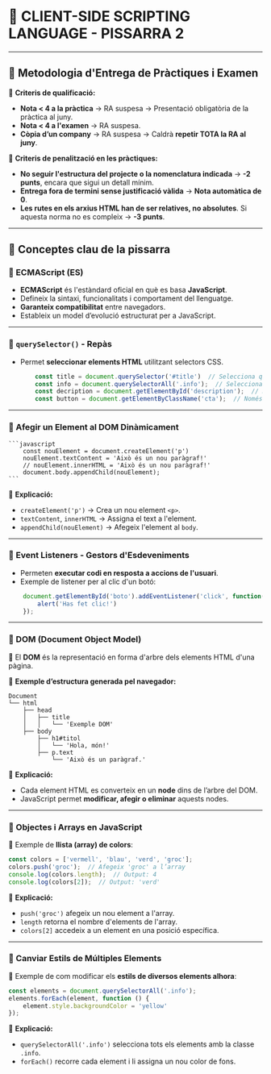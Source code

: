 # **📌 CLIENT-SIDE SCRIPTING LANGUAGE - PISSARRA 2**  

---

## **📌 Metodologia d'Entrega de Pràctiques i Examen**  

📌 **Criteris de qualificació:**  
- **Nota < 4 a la pràctica** → RA suspesa → Presentació obligatòria de la pràctica al juny.  
- **Nota < 4 a l'examen** → RA suspesa.  
- **Còpia d’un company** → RA suspesa → Caldrà **repetir TOTA la RA al juny**.  

📌 **Criteris de penalització en les pràctiques:**  
- **No seguir l'estructura del projecte o la nomenclatura indicada** → **-2 punts**, encara que sigui un detall mínim.  
- **Entrega fora de termini sense justificació vàlida** → **Nota automàtica de 0**.  
- **Les rutes en els arxius HTML han de ser relatives, no absolutes**. Si aquesta norma no es compleix → **-3 punts**.  

---

## **📌 Conceptes clau de la pissarra**  

### **📌 ECMAScript (ES)**
- **ECMAScript** és l'estàndard oficial en què es basa **JavaScript**.  
- Defineix la sintaxi, funcionalitats i comportament del llenguatge.  
- **Garanteix compatibilitat** entre navegadors.  
- Estableix un model d’evolució estructurat per a JavaScript.  

---

### **📌 `querySelector()` - Repàs**  
- Permet **seleccionar elements HTML** utilitzant selectors CSS.  

    ```javascript
        const title = document.querySelector('#title')  // Selecciona qualsevol element
        const info = document.querySelectorAll('.info');  // Selecciona qualsevol element (selecciona tots)
        const decription = document.getElementById('description');  // Només per ID #description
        const button = document.getElementByClassName('cta');  // Només per classe .cta
    ```
---

### **📌 Afegir un Element al DOM Dinàmicament**
    ```javascript
        const nouElement = document.createElement('p')
        nouElement.textContent = 'Això és un nou paràgraf!'
        // nouElement.innerHTML = 'Això és un nou paràgraf!'
        document.body.appendChild(nouElement);
    ```
🔹 **Explicació:**  
- `createElement('p')` → Crea un nou element `<p>`.  
- `textContent`, `innerHTML` → Assigna el text a l'element.  
- `appendChild(nouElement)` → Afegeix l'element al `body`.  

---

### **📌 Event Listeners - Gestors d'Esdeveniments**
- Permeten **executar codi en resposta a accions de l'usuari**.  
- Exemple de listener per al clic d'un botó:  

```javascript
    document.getElementById('boto').addEventListener('click', function() {
        alert('Has fet clic!')
    });
```

---

### **📌 DOM (Document Object Model)**  
📌 El **DOM** és la representació en forma d'arbre dels elements HTML d'una pàgina.  

🔹 **Exemple d’estructura generada pel navegador:**  
```
Document
└── html
    ├── head
    │   ├── title
    │   │   └── 'Exemple DOM'
    ├── body
        ├── h1#titol
        │   └── 'Hola, món!'
        ├── p.text
            └── 'Això és un paràgraf.'
```
🔹 **Explicació:**  
- Cada element HTML es converteix en un **node** dins de l’arbre del DOM.  
- JavaScript permet **modificar, afegir o eliminar** aquests nodes.  

---

### **📌 Objectes i Arrays en JavaScript**
📌 Exemple de **llista (array) de colors**:  

```javascript
const colors = ['vermell', 'blau', 'verd', 'groc'];
colors.push('groc');  // Afegeix 'groc' a l’array
console.log(colors.length);  // Output: 4
console.log(colors[2]);  // Output: 'verd'
```
🔹 **Explicació:**  
- `push('groc')` afegeix un nou element a l'array.  
- `length` retorna el nombre d'elements de l'array.  
- `colors[2]` accedeix a un element en una posició específica.  

---

### **📌 Canviar Estils de Múltiples Elements**
📌 Exemple de com modificar els **estils de diversos elements alhora**:

```javascript
const elements = document.querySelectorAll('.info');
elements.forEach(element, function () {
    element.style.backgroundColor = 'yellow'
});
```
🔹 **Explicació:**  
- `querySelectorAll('.info')` selecciona tots els elements amb la classe `.info`.  
- `forEach()` recorre cada element i li assigna un nou color de fons.  

